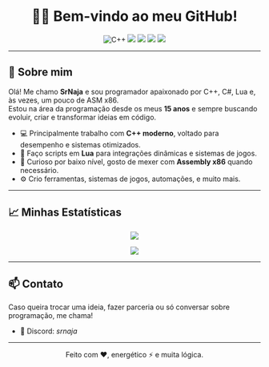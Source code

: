 <h1 align="center">👨‍💻 Bem-vindo ao meu GitHub!</h1>

<p align="center">
  <img src="https://img.shields.io/badge/C++-desempenho%20máximo-blue?style=flat-square&logo=cpp" alt="C++">
  <img src="https://img.shields.io/badge/Lua-flexível%20e%20leve-blueviolet?style=flat-square&logo=lua">
  <img src="https://img.shields.io/badge/ASM-x86%20na%20veia-critical?style=flat-square&logo=linux">
  <img src="https://img.shields.io/badge/CSharp-backend%20sólido-green?style=flat-square&logo=csharp">
  <img src="https://img.shields.io/badge/Desde%20os%2015%20anos-Codando-orange?style=flat-square&logo=github">
</p>

---

## 🧠 Sobre mim

Olá! Me chamo **SrNaja** e sou programador apaixonado por C++, C#, Lua e, às vezes, um pouco de ASM x86.  
Estou na área da programação desde os meus **15 anos** e sempre buscando evoluir, criar e transformar ideias em código.

- 💻 Principalmente trabalho com **C++ moderno**, voltado para desempenho e sistemas otimizados.
- 🧩 Faço scripts em **Lua** para integrações dinâmicas e sistemas de jogos.
- 🧠 Curioso por baixo nível, gosto de mexer com **Assembly x86** quando necessário.
- ⚙️ Crio ferramentas, sistemas de jogos, automações, e muito mais.

---

## 📈 Minhas Estatísticas

<p align="center">
  <a href="https://github.com/seu-usuario?tab=repositories">
    <img src="https://github-readme-stats.vercel.app/api?username=srnaja&show_icons=true&theme=radical" />
  </a>
</p>

<p align="center">
  <a href="https://github.com/seu-usuario?tab=repositories">
    <img src="https://github-readme-stats.vercel.app/api/top-langs/?username=srnaja&layout=compact&theme=radical" />
  </a>
</p>

---

## 📫 Contato

Caso queira trocar uma ideia, fazer parceria ou só conversar sobre programação, me chama!

- 💬 Discord: _srnaja_

---

<p align="center">Feito com ❤️, energético ⚡ e muita lógica.</p>

